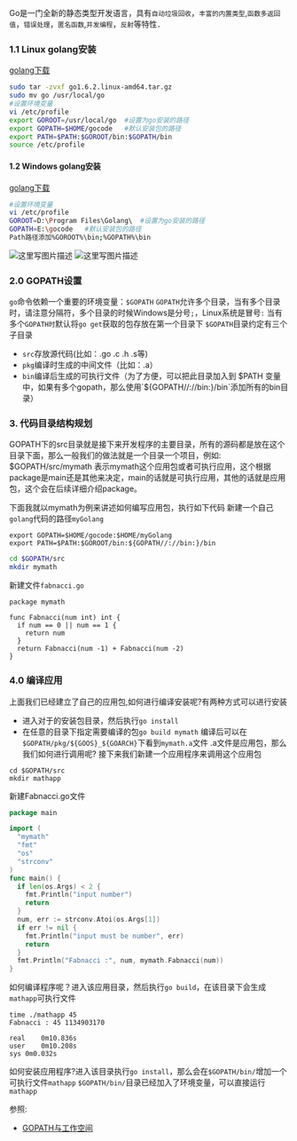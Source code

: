 Go是一门全新的静态类型开发语言，具有`自动垃圾回收`，`丰富的内置类型`,`函数多返回值`，`错误处理`，`匿名函数`,`并发编程`，`反射`等特性．
### 1.1 Linux golang安装
[golang下载](http://www.golangtc.com/download)
```bash
sudo tar -zvxf go1.6.2.linux-amd64.tar.gz
sudo mv go /usr/local/go
#设置环境变量
vi /etc/profile
export GOROOT=/usr/local/go  #设置为go安装的路径
export GOPATH=$HOME/gocode   #默认安装包的路径
export PATH=$PATH:$GOROOT/bin:$GOPATH/bin
source /etc/profile
```
#### 1.2 Windows golang安装
[golang下载](https://mirrors.ustc.edu.cn/golang/)
```bash
#设置环境变量
vi /etc/profile
GOROOT=D:\Program Files\Golang\  #设置为go安装的路径
GOPATH=E:\gocode   #默认安装包的路径
Path路径添加%GOROOT%\bin;%GOPATH%\bin
```
![这里写图片描述](//img-blog.csdn.net/20180318202510157?watermark/2/text/Ly9ibG9nLmNzZG4ubmV0L2NoZW5qaDIxMw==/font/5a6L5L2T/fontsize/400/fill/I0JBQkFCMA==/dissolve/70)
![这里写图片描述](//img-blog.csdn.net/20180318202409108?watermark/2/text/Ly9ibG9nLmNzZG4ubmV0L2NoZW5qaDIxMw==/font/5a6L5L2T/fontsize/400/fill/I0JBQkFCMA==/dissolve/70)
### 2.0 GOPATH设置
`go`命令依赖一个重要的环境变量：`$GOPATH`
`GOPATH`允许多个目录，当有多个目录时，请注意分隔符，多个目录的时候Windows是分号`;`，Linux系统是冒号`:`
当有多个`GOPATH时`默认将`go get`获取的包存放在第一个目录下
`$GOPATH`目录约定有三个子目录

- `src`存放源代码(比如：.go .c .h .s等)
- `pkg`编译时生成的中间文件（比如：.a）
- `bin`编译后生成的可执行文件（为了方便，可以把此目录加入到 $PATH 变量中，如果有多个gopath，那么使用`${GOPATH//://bin:}/bin`添加所有的bin目录）

### 3. 代码目录结构规划
GOPATH下的src目录就是接下来开发程序的主要目录，所有的源码都是放在这个目录下面，那么一般我们的做法就是一个目录一个项目，例如: $GOPATH/src/mymath 表示mymath这个应用包或者可执行应用，这个根据package是main还是其他来决定，main的话就是可执行应用，其他的话就是应用包，这个会在后续详细介绍package。

下面我就以mymath为例来讲述如何编写应用包，执行如下代码
新建一个自己`golang`代码的路径`myGolang`
```
export GOPATH=$HOME/gocode:$HOME/myGolang
export PATH=$PATH:$GOROOT/bin:${GOPATH//://bin:}/bin
```
```sh
cd $GOPATH/src
mkdir mymath
```
新建文件`fabnacci.go`
```
package mymath

func Fabnacci(num int) int {
  if num == 0 || num == 1 {
    return num
  }
  return Fabnacci(num -1) + Fabnacci(num -2)
}
```
### 4.0 编译应用
上面我们已经建立了自己的应用包,如何进行编译安装呢?有两种方式可以进行安装

- 进入对于的安装包目录，然后执行`go install`
- 在任意的目录下指定需要编译的包`go build mymath`
编译后可以在`$GOPATH/pkg/${GOOS}_${GOARCH}`下看到`mymath.a`文件
.a文件是应用包，那么我们如何进行调用呢?
接下来我们新建一个应用程序来调用这个应用包
```
cd $GOPATH/src
mkdir mathapp
```
新建Fabnacci.go文件
```go
package main

import (
  "mymath"
  "fmt"
  "os"
  "strconv"
)
func main() {
  if len(os.Args) < 2 {
    fmt.Println("input number")
    return
  }
  num, err := strconv.Atoi(os.Args[1])
  if err != nil {
    fmt.Println("input must be number", err)
    return
  }
  fmt.Println("Fabnacci :", num, mymath.Fabnacci(num))
}
```
如何编译程序呢？进入该应用目录，然后执行`go build`，在该目录下会生成`mathapp`可执行文件
```
time ./mathapp 45
Fabnacci : 45 1134903170

real	0m10.836s
user	0m10.208s
sys	0m0.032s
```
如何安装应用程序?进入该目录执行`go install`，那么会在`$GOPATH/bin/`增加一个可执行文件`mathapp`
`$GOPATH/bin/`目录已经加入了环境变量，可以直接运行`mathapp`

参照:

- [GOPATH与工作空间](https://github.com/astaxie/build-web-application-with-golang/blob/master/zh/01.2.md)
